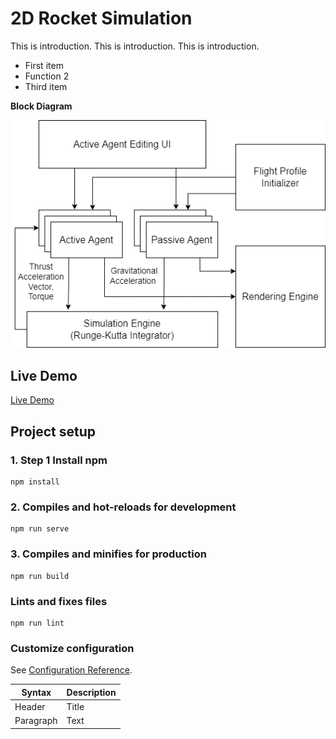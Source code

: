 # 2D Rocket Simulation

This is introduction. This is introduction. This is introduction.

- First item
- Function 2
- Third item

**Block Diagram**

![alt text](resources/block-diagram.png)

## Live Demo
[Live Demo](https://www.google.com)

## Project setup

### 1. Step 1 Install npm
```
npm install
```

### 2. Compiles and hot-reloads for development
```
npm run serve
```

### 3. Compiles and minifies for production
```
npm run build
```

### Lints and fixes files
```
npm run lint
```

### Customize configuration
See [Configuration Reference](https://cli.vuejs.org/config/).

| Syntax | Description |
| ----------- | ----------- |
| Header | Title |
| Paragraph | Text |

